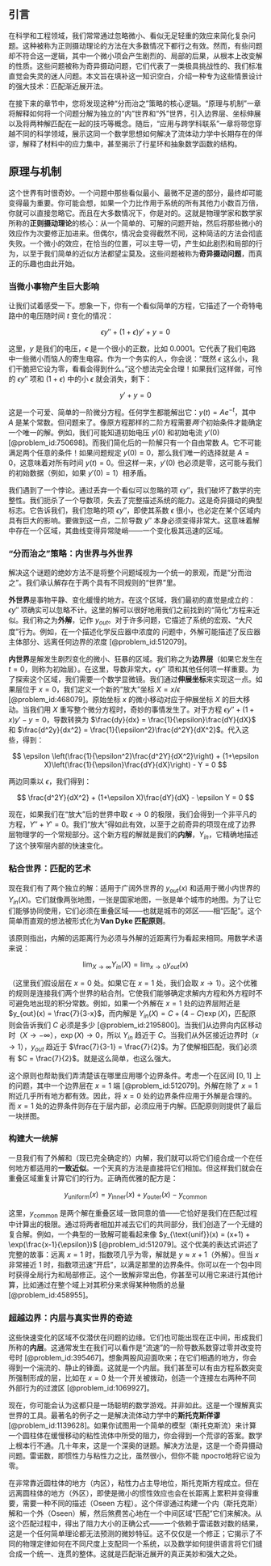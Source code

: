 ## 引言
在科学和工程领域，我们常常通过忽略微小、看似无足轻重的效应来简化复杂问题。这种被称为正则摄动理论的方法在大多数情况下都行之有效。然而，有些问题却不符合这一逻辑，其中一个微小项会产生剧烈的、局部的后果，从根本上改变解的性质。这些问题被称为奇异摄动问题，它们代表了一类极具挑战性的、我们标准直觉会失灵的迷人问题。本文旨在填补这一知识空白，介绍一种专为这些情景设计的强大技术：匹配渐近展开法。

在接下来的章节中，您将发现这种“分而治之”策略的核心逻辑。“原理与机制”一章将解释如何将一个问题分解为独立的“内”世界和“外”世界，引入边界层、坐标伸展以及将两种解匹配在一起的技巧等概念。随后，“应用与跨学科联系”一章将带您穿越不同的科学领域，展示这同一个数学思想如何解决了流体动力学中长期存在的佯谬，解释了材料中的应力集中，甚至揭示了行星环和抽象数学函数的结构。

## 原理与机制

这个世界有时很奇妙。一个问题中那些看似最小、最微不足道的部分，最终却可能变得最为重要。你可能会想，如果一个力比作用于系统的所有其他力小数百万倍，你就可以直接忽略它。而且在大多数情况下，你是对的。这就是物理学家和数学家所称的**正则摄动理论**的核心：从一个简单的、可解的问题开始，然后将那些微小的效应作为次要修正加进来。但偶尔，情况会变得截然不同，这种简洁的方法会彻底失败。一个微小的效应，在恰当的位置，可以主导一切，产生如此剧烈和局部的行为，以至于我们简单的近似方法都望尘莫及。这些问题被称为**奇异摄动问题**，而真正的乐趣也由此开始。

### 当微小事物产生巨大影响

让我们试着感受一下。想象一下，你有一个看似简单的方程，它描述了一个奇特电路中的电压随时间 $t$ 变化的情况：

$$ \epsilon y'' + (1+\epsilon)y' + y = 0 $$

这里，$y$ 是我们的电压，$\epsilon$ 是一个很小的正数，比如 $0.0001$。它代表了我们电路中一些微小而恼人的寄生电容。作为一个务实的人，你会说：“既然 $\epsilon$ 这么小，我们干脆把它设为零，看看会得到什么。”这个想法完全合理！如果我们这样做，可怜的 $\epsilon y''$ 项和 $(1+\epsilon)$ 中的小 $\epsilon$ 就会消失，剩下：

$$ y' + y = 0 $$

这是一个可爱、简单的一阶微分方程。任何学生都能解出它：$y(t) = A e^{-t}$，其中 $A$ 是某个常数。但问题来了。像原方程那样的二阶方程需要*两个*初始条件才能确定一个唯一的解。例如，我们可能知道初始电压 $y(0)$ 和初始电流 $y'(0)$ [@problem_id:750698]。而我们简化后的一阶解只有一个自由常数 $A$。它不可能满足两个任意的条件！如果问题规定 $y(0)=0$，那么我们唯一的选择就是 $A=0$，这意味着对所有时间 $y(t)=0$。但这样一来，$y'(0)$ 也必须是零，这可能与我们的初始数据（例如，如果 $y'(0)=1$）相矛盾。

我们遇到了一个悖论。通过丢弃一个看似可以忽略的项 $\epsilon y''$，我们破坏了数学的完整性。我们扼杀了一个导数项，失去了完整描述系统的能力。这是奇异摄动的典型标志。它告诉我们，我们忽略的项 $\epsilon y''$，即使其系数 $\epsilon$ 很小，也必定在某个区域内具有巨大的影响。要做到这一点，二阶导数 $y''$ 本身必须变得非常大。这意味着解中存在一个区域，其曲线变得异常陡峭——一个变化极其迅速的区域。

### “分而治之”策略：内世界与外世界

解决这个谜题的绝妙方法不是将整个问题域视为一个统一的景观，而是“分而治之”。我们承认解存在于两个具有不同规则的“世界”里。

**外世界**是事物平静、变化缓慢的地方。在这个区域，我们最初的直觉是成立的：$\epsilon y''$ 项确实可以忽略不计。这里的解可以很好地用我们之前找到的“简化”方程来近似。我们称之为**外解**，记作 $y_{out}$。对于许多问题，它描述了系统的宏观、“大尺度”行为。例如，在一个描述化学反应器中浓度的 问题中，外解可能描述了反应器主体部分、远离任何边界的浓度 [@problem_id:512079]。

**内世界**是解发生剧烈变化的微小、狂暴的区域。我们称之为**边界层**（如果它发生在 $t=0$，则称为初始层）。在这里，导数非常大，$\epsilon y''$ 项和其他任何项一样重要。为了探索这个区域，我们需要一个数学显微镜。我们通过**伸展坐标**来实现这一点。如果层位于 $x=0$，我们定义一个新的“放大”坐标 $X = x/\epsilon$ [@problem_id:468079]。原始坐标 $x$ 的微小移动对应于伸展坐标 $X$ 的巨大移动。当我们用 $X$ 重写整个微分方程时，奇妙的事情发生了。对于方程 $\epsilon y'' + (1+x)y' - y = 0$，导数转换为 $\frac{dy}{dx} = \frac{1}{\epsilon}\frac{dY}{dX}$ 和 $\frac{d^2y}{dx^2} = \frac{1}{\epsilon^2}\frac{d^2Y}{dX^2}$。代入这些，得到：

$$ \epsilon \left(\frac{1}{\epsilon^2}\frac{d^2Y}{dX^2}\right) + (1+\epsilon X)\left(\frac{1}{\epsilon}\frac{dY}{dX}\right) - Y = 0 $$

两边同乘以 $\epsilon$，我们得到：

$$ \frac{d^2Y}{dX^2} + (1+\epsilon X)\frac{dY}{dX} - \epsilon Y = 0 $$

现在，如果我们在“放大”后的世界中取 $\epsilon \to 0$ 的极限，我们会得到一个非平凡的方程，$Y''+Y' = 0$。我们“放大”得如此有效，以至于之前奇异的项现在成了边界层物理学的一个常规部分。这个新方程的解就是我们的**内解**，$Y_{in}$，它精确地描述了这个狭窄层内部的快速变化。

### 粘合世界：匹配的艺术

现在我们有了两个独立的解：适用于广阔外世界的 $y_{out}(x)$ 和适用于微小内世界的 $Y_{in}(X)$。它们就像两张地图，一张是国家地图，一张是单个城市的地图。为了让它们能够协同使用，它们必须在重叠区域——也就是城市的郊区——相“匹配”。这个简单而直观的想法被形式化为**Van Dyke 匹配原则**。

该原则指出，内解的远距离行为必须与外解的近距离行为看起来相同。用数学术语来说：

$$ \lim_{X \to \infty} Y_{in}(X) = \lim_{x \to 0} y_{out}(x) $$

（这里我们假设层在 $x=0$ 处。如果它在 $x=1$ 处，我们会取 $x \to 1$）。这个优雅的规则是连接我们两个世界的粘合剂。它使我们能够确定求解内方程和外方程时不可避免地出现的积分常数。例如，如果一个外解在 $x=1$ 处的边界层附近是 $y_{out}(x) = \frac{7}{3-x}$，而内解是 $Y_{in}(X) = C + (4 - C) \exp(X)$，匹配原则会告诉我们 $C$ 必须是多少 [@problem_id:2195800]。当我们从边界向内区移动时（$X \to -\infty$），$\exp(X) \to 0$，所以 $Y_{in}$ 趋近于 $C$。当我们从外区接近边界时（$x \to 1$），$y_{out}$ 趋近于 $\frac{7}{3-1} = \frac{7}{2}$。为了使解相匹配，我们必须有 $C = \frac{7}{2}$。就是这么简单，也这么强大。

这个原则也帮助我们弄清楚该在哪里应用哪个边界条件。考虑一个在区间 $[0, 1]$ 上的问题，其中一个边界层在 $x=1$ 端 [@problem_id:512079]。外解在除了 $x=1$ 附近几乎所有地方都有效。因此，将 $x=0$ 处的边界条件应用于外解是合理的。而 $x=1$ 处的边界条件则存在于层内部，必须应用于内解。匹配原则则提供了最后一块拼图。

### 构建大一统解

一旦我们有了外解和（现已完全确定的）内解，我们就可以将它们组合成一个在任何地方都适用的**一致近似**。一个天真的方法是直接将它们相加。但这样我们就会在重叠区域重复计算它们的行为。正确而优雅的配方是：

$$ y_{\text{uniform}}(x) = y_{\text{inner}}(x) + y_{\text{outer}}(x) - y_{\text{common}} $$

这里，$y_{\text{common}}$ 是两个解在重叠区域一致同意的值——它恰好是我们在匹配过程中计算出的极限。通过将两者相加并减去它们的共同部分，我们创造了一个无缝的复合解。例如，一个典型的一致解可能看起来像 $y_{\text{unif}}(x) = (x+1) + \exp(\frac{x-1}{\epsilon})$ [@problem_id:512079]。这个优美的表达式讲述了完整的故事：远离 $x=1$ 时，指数项几乎为零，解就是 $y \approx x+1$（外解）。但当 $x$ 非常接近 $1$ 时，指数项迅速“开启”，以满足那里的边界条件。你可以在一个包中同时获得全局行为和局部修正。这个一致解非常出色，你甚至可以用它来进行其他计算，比如通过在整个域上对其积分来求得某种物质的总量 [@problem_id:458955]。

### 超越边界：内层与真实世界的奇迹

这些快速变化的区域不仅潜伏在问题的边缘。它们也可能出现在正中间，形成我们所称的**内层**。这通常发生在我们可以看作是“流速”的一阶导数系数穿过零并改变符号时 [@problem_id:395467]。想象两股风迎面吹来；在它们相遇的地方，你会得到一个湍流的、静止的锋面。这就是一个内层。我们甚至可以有由方程系数突变所强制形成的层，比如在 $x=0$ 处一个开关被拨动，创造一个连接左右两种不同外部行为的过渡区 [@problem_id:1069927]。

现在，你可能会认为这都只是一场聪明的数学游戏。并非如此。这是一个理解真实世界的工具。最著名的例子之一是解决流体动力学中的**斯托克斯佯谬** [@problem_id:1139628]。如果你试图用一个简单的模型（斯托克斯流）来计算一个圆柱体在缓慢移动的粘性流体中所受的阻力，你会得到一个荒谬的答案。数学上根本行不通。几十年来，这是一个深奥的谜题。解决方法是，这是一个奇异摄动问题。雷诺数，即惯性力与粘性力之比，虽然很小，但你不能 просто地将它设为零。

在非常靠近圆柱体的地方（内区），粘性力占主导地位，斯托克斯方程成立。但在远离圆柱体的地方（外区），即使是微小的惯性效应也会在长距离上累积并变得重要，需要一种不同的描述（Oseen 方程）。这个佯谬通过构建一个内（斯托克斯）解和一个外（Oseen）解，然后煞费苦心地在一个中间区域“匹配”它们来解决。从这个匹配过程中，得出了阻力大小的正确公式——一个依赖于雷诺数对数的结果，这是一个任何简单理论都无法预测的微妙特征。这不仅仅是一个修正；它揭示了不同的物理定律如何在不同尺度上支配同一个系统，以及数学如何提供语言将它们缝合成一个统一、连贯的整体。这就是匹配渐近展开的真正美妙和强大之处。


